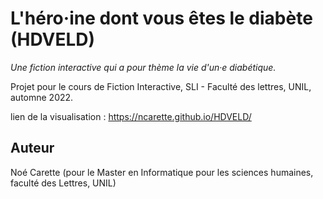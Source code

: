 # L'héro·ine dont vous êtes le diabète (HDVELD)

<i> Une fiction interactive qui a pour thème la vie d'un·e diabétique. </i>

Projet pour le cours de Fiction Interactive, SLI - Faculté des lettres, UNIL, automne 2022.

lien de la visualisation : https://ncarette.github.io/HDVELD/

## Auteur

Noé Carette (pour le Master en Informatique pour les sciences humaines, faculté des Lettres, UNIL)
